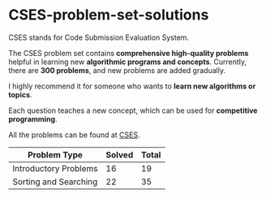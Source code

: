 # CSES-problem-set-solutions
CSES stands for Code Submission Evaluation System. 

The CSES problem set contains **comprehensive high-quality problems** helpful in learning new **algorithmic programs and concepts**. Currently, there are **300 problems**, and new problems are added gradually. 

I highly recommend it for someone who wants to **learn new algorithms or topics**. 

Each question teaches a new concept, which can be used for **competitive programming**.

All the problems can be found at [CSES](https://cses.fi/problemset/).

|Problem Type| Solved| Total|
|---|---|---|
|Introductory Problems| 16| 19|
|Sorting and Searching|22|35|

